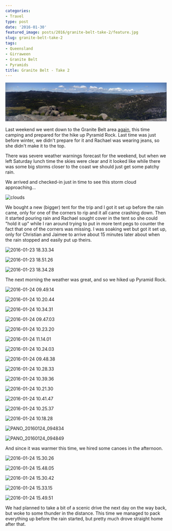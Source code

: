 ```yaml
---
categories:
- Travel
type: post
date: '2016-01-30'
featured_image: posts/2016/granite-belt-take-2/feature.jpg
slug: granite-belt-take-2
tags:
- Queensland
- Girraween
- Granite Belt
- Pyramids
title: Granite Belt - Take 2
---
```


![feature](feature.jpg)

Last weekend we went down to the Granite Belt area [again](/posts/2014/2014-05-17-granite-belt/), this time camping and prepared for the hike up Pyramid Rock. Last time was just before winter, we didn't prepare for it and Rachael was wearing jeans, so she didn't make it to the top.

There was severe weather warnings forecast for the weekend, but when we left Saturday lunch time the skies were clear and it looked like while there was some big storms closer to the coast we should just get some patchy rain.

We arrived and checked-in just in time to see this storm cloud approaching...

![clouds](clouds.jpg)

We bought a new (bigger) tent for the trip and I got it set up before the rain came, only for one of the corners to rip and it all came crashing down. Then it started pouring rain and Rachael sought cover in the tent so she could "hold it up" while I ran around trying to put in more tent pegs to counter the fact that one of the corners was missing. I was soaking wet but got it set up, only for Christian and Jaimee to arrive about 15 minutes later about when the rain stopped and easily put up theirs.

![2016-01-23 18.33.34](2016-01-23-18-33-34.jpg)

![2016-01-23 18.51.26](2016-01-23-18-51-26.jpg)

![2016-01-23 18.34.28](2016-01-23-18-34-28.jpg)

The next morning the weather was great, and so we hiked up Pyramid Rock.

![2016-01-24 09.49.14](2016-01-24-09-49-14.jpg)

![2016-01-24 10.20.44](2016-01-24-10-20-44.jpg)

![2016-01-24 10.34.31](2016-01-24-10-34-31.jpg)

![2016-01-24 09.47.03](2016-01-24-09-47-03.jpg)

![2016-01-24 10.23.20](2016-01-24-10-23-20.jpg)

![2016-01-24 11.14.01](2016-01-24-11-14-01.jpg)

![2016-01-24 10.24.03](2016-01-24-10-24-03.jpg)

![2016-01-24 09.48.38](2016-01-24-09-48-38.jpg)

![2016-01-24 10.28.33](2016-01-24-10-28-33.jpg)

![2016-01-24 10.39.36](2016-01-24-10-39-36.jpg)

![2016-01-24 10.21.30](2016-01-24-10-21-30.jpg)

![2016-01-24 10.41.47](2016-01-24-10-41-47.jpg)

![2016-01-24 10.25.37](2016-01-24-10-25-37.jpg)

![2016-01-24 10.18.28](2016-01-24-10-18-28.jpg)

![PANO_20160124_094834](pano_20160124_094834.jpg)

![PANO_20160124_094849](pano_20160124_094849.jpg)

And since it was warmer this time, we hired some canoes in the afternoon.

![2016-01-24 15.30.26](2016-01-24-15-30-26.jpg)

![2016-01-24 15.48.05](2016-01-24-15-48-05.jpg)

![2016-01-24 15.30.42](2016-01-24-15-30-42.jpg)

![2016-01-24 15.33.15](2016-01-24-15-33-15.jpg)

![2016-01-24 15.49.51](2016-01-24-15-49-51.jpg)

We had planned to take a bit of a scenic drive the next day on the way back, but woke to some thunder in the distance. This time we managed to pack everything up before the rain started, but pretty much drove straight home after that.